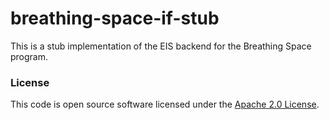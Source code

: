 # breathing-space-if-stub

This is a stub implementation of the EIS backend for the Breathing Space program.

### License

This code is open source software licensed under the [Apache 2.0 License]("http://www.apache.org/licenses/LICENSE-2.0.html").
